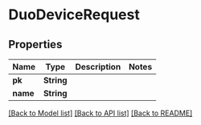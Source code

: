# DuoDeviceRequest

## Properties
Name | Type | Description | Notes
------------ | ------------- | ------------- | -------------
**pk** | **String** |  | 
**name** | **String** |  | 

[[Back to Model list]](../README.md#documentation-for-models) [[Back to API list]](../README.md#documentation-for-api-endpoints) [[Back to README]](../README.md)


